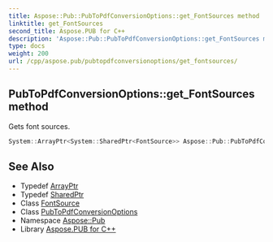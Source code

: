 ```yaml
---
title: Aspose::Pub::PubToPdfConversionOptions::get_FontSources method
linktitle: get_FontSources
second_title: Aspose.PUB for C++
description: 'Aspose::Pub::PubToPdfConversionOptions::get_FontSources method. Gets font sources in C++.'
type: docs
weight: 200
url: /cpp/aspose.pub/pubtopdfconversionoptions/get_fontsources/
---
```

## PubToPdfConversionOptions::get_FontSources method


Gets font sources.

```cpp
System::ArrayPtr<System::SharedPtr<FontSource>> Aspose::Pub::PubToPdfConversionOptions::get_FontSources()
```

## See Also

* Typedef [ArrayPtr](../../../system/arrayptr/)
* Typedef [SharedPtr](../../../system/sharedptr/)
* Class [FontSource](../../fontsource/)
* Class [PubToPdfConversionOptions](../)
* Namespace [Aspose::Pub](../../)
* Library [Aspose.PUB for C++](../../../)
